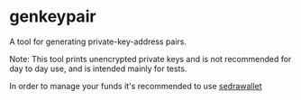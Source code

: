genkeypair
========

A tool for generating private-key-address pairs.

Note: This tool prints unencrypted private keys and is not recommended for day
to day use, and is intended mainly for tests.

In order to manage your funds it's recommended to use [sedrawallet](../sedrawallet)